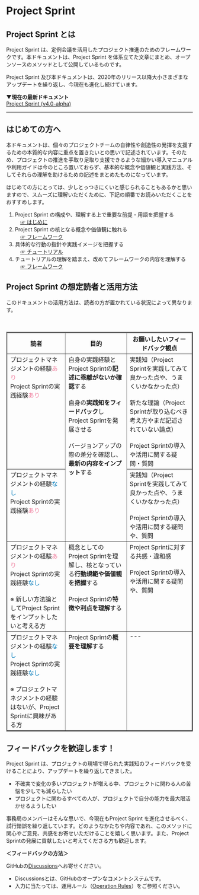# Project Sprint

[](images/pjs_og.png)

## Project Sprint とは

Project Sprint は、定例会議を活用したプロジェクト推進のためのフレームワークです。本ドキュメントは、Project Sprint を体系立てた文章にまとめ、オープンソースのメソッドとして公開しているものです。

Project Sprint 及び本ドキュメントは、2020年のリリース以降大小さまざまなアップデートを繰り返し、今現在も進化し続けています。

**▼現在の最新ドキュメント**  
[Project Sprint (v4.0-alpha)](JA/v4.0-alpha/README.md)

-----

## はじめての方へ

本ドキュメントは、個々のプロジェクトチームの自律性や創造性の発揮を支援するための本質的な内容に重点を置きたいとの思いで記述されています。そのため、プロジェクトの推進を手取り足取り支援できるような細かい導入マニュアルや利用ガイドは今のところ置いておらず、基本的な概念や価値観と実践方法、そしてそれらの理解を助けるための記述をまとめたものになっています。

はじめての方にとっては、少しとっつきにくいと感じられることもあるかと思いますので、スムーズに理解いただくために、下記の順番でお読みいただくことをおすすめします。

1. Project Sprint の構成や、理解する上で重要な前提・用語を把握する  
　[&#9758; はじめに](JA/v4.0-alpha/introduction.md)
2. Project Sprint の核となる概念や価値観に触れる  
　[&#9758; フレームワーク](JA/v4.0-alpha/framework.md)
3. 具体的な行動の指針や実践イメージを把握する  
　[&#9758; チュートリアル](JA/v4.0-alpha/tutorial/README.md)
4. チュートリアルの理解を踏まえ、改めてフレームワークの内容を理解する  
　[&#9758; フレームワーク](JA/v4.0-alpha/framework.md)

## Project Sprint の想定読者と活用方法

このドキュメントの活用方法は、読者の方が置かれている状況によって異なります。

<table border="2">
　<tr>
   <th>読者</th><th>目的</th><th>お願いしたいフィードバック観点</th>
 </tr>
 <tr>
    <td valign="top">プロジェクトマネジメントの経験<font color="#F082A0">あり</font>
    <br>
    Project Sprintの実践経験<font color="#F082A0">あり</font>
    </td>
    <td rowspan="2" valign="top">自身の実践経験とProject Sprintの<b>記述に乖離がないか確認</b>する
    <br>
    <br>
    自身の<b>実践知をフィードバック</b>しProject Sprintを発展させる
    <br>
    <br>
    バージョンアップの際の差分を確認し、<b>最新の内容をインプット</b>する
    </td>
    <td valign="top">実践知（Project Sprintを実践してみて良かった点や、うまくいかなかった点）
    <br>
    <br>
    新たな理論（Project Sprintが取り込むべき考え方やまだ記述されていない論点）
    <br>
    <br>
    Project Sprintの導入や活用に関する疑問・質問
    </td>
</tr>
<tr>
    <td valign="top"> プロジェクトマネジメントの経験<font color="#007bbb">なし</font>
    <br>
    Project Sprintの実践経験<font color="#F082A0">あり</font>
    <br>
    </td>
    <td valign="top">実践知（Project Sprintを実践してみて良かった点や、うまくいかなかった点）
    <br>
    <br>
    Project Sprintの導入や活用に関する疑問や、質問
    </td>
</tr>
<tr>
    <td valign="top"> プロジェクトマネジメントの経験<font color="#F082A0">あり</font>
    <br>
    Project Sprintの実践経験<font color="#007bbb">なし</font>
    <br>
    <br>
    ※&nbsp;新しい方法論としてProject Sprintをインプットしたいと考える方
    <br>
    <td valign="top">概念としてのProject Sprintを理解し、核となっている<b>行動規範や価値観を把握</b>する
    <br>
    <br>
    Project Sprintの<b>特徴や利点を理解</b>する
    </td>
    <td valign="top"> Project Sprintに対する共感・違和感
    <br>
    <br>
    Project Sprintの導入や活用に関する疑問や、質問
    </td>
</tr>
<tr>
    <td valign="top"> プロジェクトマネジメントの経験<font color="#007bbb">なし</font>
    <br>
    Project Sprintの実践経験<font color="#007bbb">なし</font>
    <br>
    <br>
    ※&nbsp;プロジェクトマネジメントの経験はないが、Project Sprintに興味がある方
    <br>
    </td>
    <td valign="top"> Project Sprintの<b>概要を理解</b>する</td>
    <td valign="top">---</td>
</table>

## フィードバックを歓迎します！

Project Sprint は、プロジェクトの現場で得られた実践知のフィードバックを受けることにより、アップデートを繰り返してきました。

- 不確実で変化の多いプロジェクトが増える中、プロジェクトに関わる人の苦悩を少しでも減らしたい
- プロジェクトに関わるすべての人が、プロジェクトで自分の能力を最大限活かせるようしたい

事務局のメンバーはそんな思いで、今現在もProject Sprint を進化させるべく、試行錯誤を繰り返しています。どのようなかたちや内容であれ、このメソッドに関心やご意見、共感をお寄せいただけることを嬉しく思います。また、Project Sprintの発展に貢献したいと考えてくださる方も歓迎します。

**＜フィードバックの方法＞**

GitHubの[Discussions](https://github.com/copilot-jp/project-sprint/discussions)へお寄せください。
- Discussionsとは、GitHubのオープンなコメントシステムです。
- 入力に当たっては、運用ルール（[Operation Rules](https://github.com/copilot-jp/project-sprint/wiki/Method-operation-rules)）をご参照ください。
